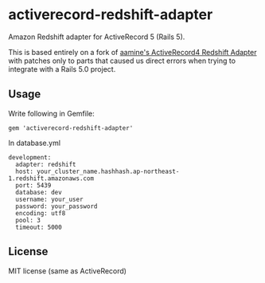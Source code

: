 activerecord-redshift-adapter
==============================

Amazon Redshift adapter for ActiveRecord 5 (Rails 5).

This is based entirely on a fork of [aamine's ActiveRecord4 Redshift Adapter](https://github.com/aamine/activerecord4-redshift-adapter) with patches only to parts that caused us direct errors when trying to integrate with a Rails 5.0 project.

Usage
-------------------

Write following in Gemfile:
```
gem 'activerecord-redshift-adapter'
```

In database.yml
```
development:
  adapter: redshift
  host: your_cluster_name.hashhash.ap-northeast-1.redshift.amazonaws.com
  port: 5439
  database: dev
  username: your_user
  password: your_password
  encoding: utf8
  pool: 3
  timeout: 5000
```

License
---------

MIT license (same as ActiveRecord)
